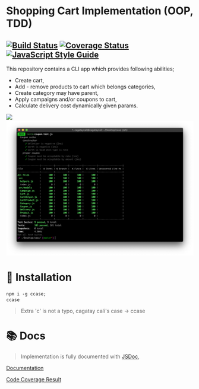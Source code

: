 # Shopping Cart Implementation (OOP, TDD)

[![Build Status](https://travis-ci.org/cagataycali/case.svg?branch=master)](https://travis-ci.org/cagataycali/case) [![Coverage Status](https://coveralls.io/repos/github/cagataycali/case/badge.svg?branch=master)](https://coveralls.io/github/cagataycali/case?branch=master) [![JavaScript Style Guide](https://img.shields.io/badge/code_style-standard-brightgreen.svg)](https://standardjs.com)
----

This repository contains a CLI app which provides following abilities;
* Create cart,
* Add - remove products to cart which belongs categories,
* Create category may have parent,
* Apply campaigns and/or coupons to cart,
* Calculate delivery cost dynamically given params.

![](./assets/case.gif)
![](./assets/codeCoverage.png)

# :rocket: Installation

```
npm i -g ccase;
ccase
```

> Extra 'c' is not a typo, cagatay cali's case -> ccase

# :books: Docs

> Implementation is fully documented with [JSDoc](https://devdocs.io/jsdoc/),

[Documentation](https://cagatay.js.org/case/)

[Code Coverage Result](https://cagatay.js.org/case/coverage/lcov-report/)

